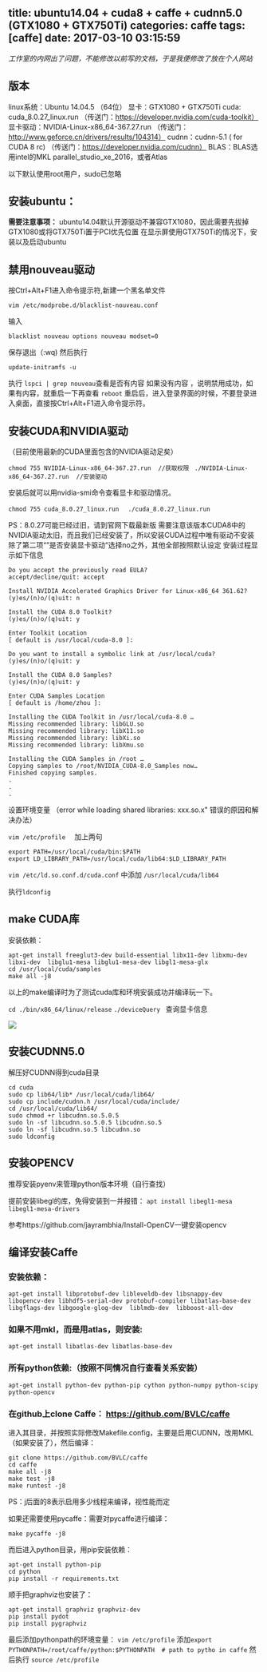 title: ubuntu14.04 + cuda8 + caffe + cudnn5.0 (GTX1080 + GTX750Ti)
categories: caffe
tags: [caffe]
date: 2017-03-10 03:15:59
---


*工作室的内网出了问题，不能修改以前写的文档，于是我便修改了放在个人网站*

## 版本
linux系统：Ubuntu 14.04.5 （64位）
显卡：GTX1080 + GTX750Ti
cuda: cuda_8.0.27_linux.run （传送门：https://developer.nvidia.com/cuda-toolkit）
显卡驱动：NVIDIA-Linux-x86_64-367.27.run （传送门：http://www.geforce.cn/drivers/results/104314）
cudnn：cudnn-5.1 ( for CUDA 8 rc) （传送门：https://developer.nvidia.com/cudnn）
BLAS：BLAS选用intel的MKL parallel_studio_xe_2016，或者Atlas

以下默认使用root用户，sudo已忽略

## 安装ubuntu：
**需要注意事项：**
ubuntu14.04默认开源驱动不兼容GTX1080，因此需要先拔掉GTX1080或将GTX750Ti置于PCI优先位置
在显示屏使用GTX750Ti的情况下，安装以及启动ubuntu

<!-- more -->

## 禁用nouveau驱动
按Ctrl+Alt+F1进入命令提示符,新建一个黑名单文件

`vim /etc/modprobe.d/blacklist-nouveau.conf`

输入

`blacklist nouveau options nouveau modset=0`

保存退出（:wq)
然后执行

`update-initramfs -u`

执行 `lspci | grep nouveau`查看是否有内容
如果没有内容 ，说明禁用成功，如果有内容，就重启一下再查看
`reboot`
重启后，进入登录界面的时候，不要登录进入桌面，直接按Ctrl+Alt+F1进入命令提示符。

## 安装CUDA和NVIDIA驱动
（目前使用最新的CUDA里面包含的NVIDIA驱动足矣）

`chmod 755 NVIDIA-Linux-x86_64-367.27.run  //获取权限 `
`./NVIDIA-Linux-x86_64-367.27.run  //安装驱动  `

安装后就可以用nvidia-smi命令查看显卡和驱动情况。

`chmod 755 cuda_8.0.27_linux.run  `
`./cuda_8.0.27_linux.run  `

PS：8.0.27可能已经过旧，请到官网下载最新版
需要注意该版本CUDA8中的NVIDIA驱动太旧，而且我们已经安装了，所以安装CUDA过程中唯有驱动不安装
除了第二项“”是否安装显卡驱动“选择no之外，其他全部按照默认设定
安装过程显示如下信息

```
Do you accept the previously read EULA?
accept/decline/quit: accept

Install NVIDIA Accelerated Graphics Driver for Linux-x86_64 361.62?
(y)es/(n)o/(q)uit: n

Install the CUDA 8.0 Toolkit?
(y)es/(n)o/(q)uit: y

Enter Toolkit Location
[ default is /usr/local/cuda-8.0 ]:

Do you want to install a symbolic link at /usr/local/cuda?
(y)es/(n)o/(q)uit: y

Install the CUDA 8.0 Samples?
(y)es/(n)o/(q)uit: y

Enter CUDA Samples Location
[ default is /home/zhou ]:

Installing the CUDA Toolkit in /usr/local/cuda-8.0 …
Missing recommended library: libGLU.so
Missing recommended library: libX11.so
Missing recommended library: libXi.so
Missing recommended library: libXmu.so

Installing the CUDA Samples in /root …
Copying samples to /root/NVIDIA_CUDA-8.0_Samples now…
Finished copying samples.
.
.
.
```

设置环境变量
（error while loading shared libraries: xxx.so.x" 错误的原因和解决办法）

`vim /etc/profile  `
加上两句

```
export PATH=/usr/local/cuda/bin:$PATH
export LD_LIBRARY_PATH=/usr/local/cuda/lib64:$LD_LIBRARY_PATH
```

`vim /etc/ld.so.conf.d/cuda.conf`
中添加
`/usr/local/cuda/lib64`

执行`ldconfig  `

## make CUDA库
安装依赖：

```
apt-get install freeglut3-dev build-essential libx11-dev libxmu-dev libxi-dev  libglu1-mesa libglu1-mesa-dev libgl1-mesa-glx
cd /usr/local/cuda/samples
make all -j8
```

以上的make编译时为了测试cuda库和环境安装成功并编译玩一下。

`cd ./bin/x86_64/linux/release`
`./deviceQuery `    查询显卡信息

![](https://oda3wj69k.qnssl.com/Cache_3fb1040ea54e9bed..jpg)

## 安装CUDNN5.0

解压好CUDNN得到cuda目录

```
cd cuda
sudo cp lib64/lib* /usr/local/cuda/lib64/
sudo cp include/cudnn.h /usr/local/cuda/include/
cd /usr/local/cuda/lib64/
sudo chmod +r libcudnn.so.5.0.5
sudo ln -sf libcudnn.so.5.0.5 libcudnn.so.5
sudo ln -sf libcudnn.so.5 libcudnn.so
sudo ldconfig
```


## 安装OPENCV
推荐安装pyenv来管理python版本环境（自行查找）

提前安装libegl的库，免得安装到一并报错：
`apt install libegl1-mesa libegl1-mesa-drivers`

参考https://github.com/jayrambhia/Install-OpenCV一键安装opencv

## 编译安装Caffe

### 安装依赖：
```
apt-get install libprotobuf-dev libleveldb-dev libsnappy-dev libopencv-dev libhdf5-serial-dev protobuf-compiler libatlas-base-dev libgflags-dev libgoogle-glog-dev  liblmdb-dev  libboost-all-dev
```

### 如果不用mkl，而是用atlas，则安装:

```
apt-get install libatlas-dev libatlas-base-dev
```

### 所有python依赖:（按照不同情况自行查看关系安装）

```
apt-get install python-dev python-pip cython python-numpy python-scipy python-opencv
```

### 在github上clone Caffe： https://github.com/BVLC/caffe
进入其目录，并按照实际修改Makefile.config，主要是启用CUDNN，改用MKL（如果安装了），然后编译：

```
git clone https://github.com/BVLC/caffe
cd caffe
make all -j8
make test -j8
make runtest -j8
```

PS：j后面的8表示启用多少线程来编译，视性能而定

如果还需要使用pycaffe：需要对pycaffe进行编译：

`make pycaffe -j8`

而后进入python目录，用pip安装依赖：

```
apt-get install python-pip
cd python
pip install -r requirements.txt
```

顺手把graphviz也安装了：

```
apt-get install graphviz graphviz-dev
pip install pydot
pip install pygraphviz
```

最后添加pythonpath的环境变量：
`vim /etc/profile`
添加`export PYTHONPATH=/root/caffe/python:$PYTHONPATH  # path to pytho in caffe`
然后执行 `source /etc/profile`






